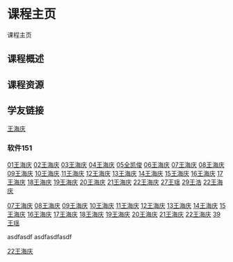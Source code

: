 # 课程主页  
课程主页

## 课程概述

## 课程资源

## 学友链接

[王海庆](https://github.com/zptcweb/zptcweb.github.io)  

### 软件151
[01王海庆](https://github.com/zptcweb) [02王海庆](https://github.com/zptcweb) [03王海庆](https://github.com/zptcweb) [04王海庆](https://github.com/zptcweb) [05全凯俊](https://github.com/zptcwed/yyQKJ.github.io) [06王海庆](https://github.com/zptcweb) [07王海庆](https://github.com/zptcweb) [08王海庆](https://github.com/zptcweb) [09王海庆](https://github.com/zptcweb) [10王海庆](https://github.com/zptcweb) [11王海庆](https://github.com/zptcweb) [12王海庆](https://github.com/zptcweb) [13王海庆](https://github.com/zptcweb) [14王海庆](https://github.com/zptcweb) [15王海庆](https://github.com/zptcweb) [16王海庆](https://github.com/zptcweb) [17王海庆](https://github.com/zptcweb) [18王海庆](https://github.com/zptcweb) [19王海庆](https://github.com/zptcweb) [20王海庆](https://github.com/zptcweb) [21王海庆](https://github.com/zptcweb) 
[22王海庆](https://github.com/zptcweb) [27王瑶]( https://github.com/blacklike/blacklike.github.io/)
[29王浩](https://github.com/a1172690960/-)
[22王海庆](https://github.com/zptcweb) 

[07王海庆](https://github.com/zptcweb) [08王海庆](https://github.com/zptcweb) [09王海庆](https://github.com/zptcweb) [10王海庆](https://github.com/zptcweb) [11王海庆](https://github.com/zptcweb) [12王海庆](https://github.com/zptcweb) [13王海庆](https://github.com/zptcweb) [14王海庆](https://github.com/zptcweb) [15王海庆](https://github.com/zptcweb) [16王海庆](https://github.com/zptcweb) [17王海庆](https://github.com/zptcweb) [18王海庆](https://github.com/zptcweb) [19王海庆](https://github.com/zptcweb) [20王海庆](https://github.com/zptcweb) [21王海庆](https://github.com/zptcweb) 
[22王海庆](https://github.com/zptcweb) [39王瑶]( https://github.com/liuxiaohui2060/liuxiaohui.github.io)


asdfasdf
asdfasdfasdf

[22王海庆](https://github.com/zptcweb) 


